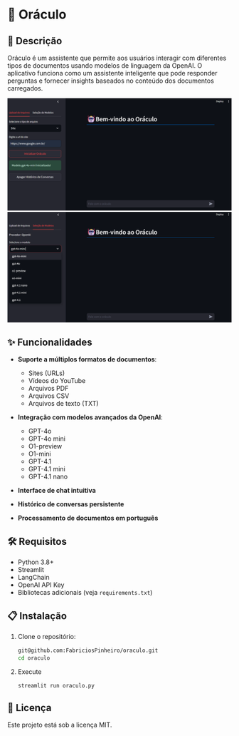# 🤖 Oráculo

## 📝 Descrição

Oráculo é um assistente que permite aos usuários interagir com diferentes tipos de documentos usando modelos de linguagem da OpenAI. O aplicativo funciona como um assistente inteligente que pode responder perguntas e fornecer insights baseados no conteúdo dos documentos carregados.

![Descrição da imagem](assets\arquivos.png)
![Descrição da imagem](assets\modelos.png)

## ✨ Funcionalidades

- **Suporte a múltiplos formatos de documentos**:
  - Sites (URLs)
  - Vídeos do YouTube
  - Arquivos PDF
  - Arquivos CSV
  - Arquivos de texto (TXT)

- **Integração com modelos avançados da OpenAI**:
  - GPT-4o
  - GPT-4o mini
  - O1-preview
  - O1-mini
  - GPT-4.1
  - GPT-4.1 mini
  - GPT-4.1 nano

- **Interface de chat intuitiva**
- **Histórico de conversas persistente**
- **Processamento de documentos em português**

## 🛠️ Requisitos

- Python 3.8+
- Streamlit
- LangChain
- OpenAI API Key
- Bibliotecas adicionais (veja `requirements.txt`)

## 📋 Instalação

1. Clone o repositório:
   ```bash
   git@github.com:FabriciosPinheiro/oraculo.git
   cd oraculo

2. Execute
    ```bash
    streamlit run oraculo.py

## 📝 Licença

Este projeto está sob a licença MIT. 
